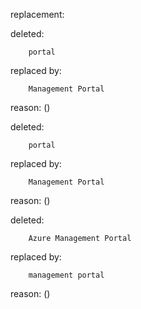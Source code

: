 replacement:

deleted:

		portal

replaced by:

		Management Portal

reason: ()

deleted:

		portal

replaced by:

		Management Portal

reason: ()

deleted:

		Azure Management Portal

replaced by:

		management portal

reason: ()

